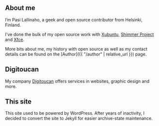 About me
--------

I’m Pasi Lallinaho, a geek and open source contributor from Helsinki, Finland.

I've done the bulk of my open source work with [Xubuntu](https://xubuntu.org), [Shimmer Project](https://shimmerproject.org) and [Xfce](https://xfce.org).

More bits about me, my history with open source as well as my contact details can be found on the [Author]({{ "/author" | relative_url }}) page.

Digitoucan
----------

My company [Digitoucan](https://digitoucan.fi) offers services in websites, graphic design and more.

This site
---------

This site used to be powered by WordPress. After years of inactivity, I decided to convert the site to Jekyll for easier archive-state maintenance.
